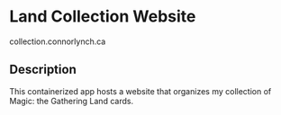 # Land Collection Website
collection.connorlynch.ca

## Description
This containerized app hosts a website that organizes my collection of Magic: the Gathering Land cards.